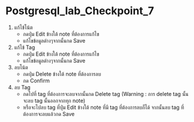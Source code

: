 # Postgresql_lab_Checkpoint_7
1. แก้ไข้โน้ต
   - กดปุ่ม Edit ข้างใต้ note ที่ต้องการแก้ไข
   - แก้ไขข้อมูลต่างๆจากนั้นกด Save
3. แก้ไข้ Tag
   - กดปุ่ม Edit ข้างใต้ note ที่ต้องการแก้ไข
   - แก้ไขข้อมูลต่างๆจากนั้นกด Save
5. ลบโน้ต
   - กดปุ่ม Delete ข้างใต้ note ที่ต้องการลบ
   - กด Confirm
7. ลบ Tag
   - กดไปที่ tag ที่ต้องการจะลบจากนั้นกด Delete tag (Warning : การ delete tag นั้นจะลบ tag นั้นออกจากทุก note)
   - หรือจะไปลบ tag ที่ปุ่ม Edit ข้างใต้ note ที่มี tag ที่ต้องการลบก็ได้ จากนั้นลบ tag ที่ต้องการจะลบแล้วกด Save
